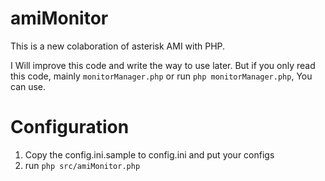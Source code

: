 # amiMonitor
This is a new colaboration of asterisk AMI with PHP. 

I Will improve this code and 
write the way to use later. But if you only read this code, mainly `monitorManager.php` or run `php monitorManager.php`, You can use.

# Configuration

1) Copy the config.ini.sample to config.ini and put your configs
2) run `php src/amiMonitor.php`
